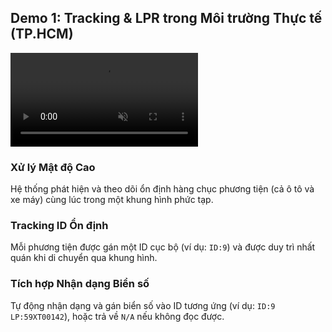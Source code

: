 <!--
  Slide này gần như toàn bộ không gian sẽ dành cho một video/ảnh demo lớn.
  Phần nội dung phân tích sẽ được đặt ở bên cạnh dưới dạng các gạch đầu dòng ngắn gọn,
  đóng vai trò như chú thích cho những gì đang diễn ra trong video.
-->
<section 
  data-background-image="/images/backgrounds/agenda-bg.png" 
  data-background-opacity="1"
  class="h-full"
>
  <div class="w-full h-full flex flex-col justify-center items-center">
    <h2 class="!text-7xl mb-12 text-center text-white font-bold drop-shadow-lg">
      Demo 1: Tracking & LPR trong <strong class="!text-tech-highlight">Môi trường Thực tế (TP.HCM)</strong>
    </h2>
    <div class="grid grid-cols-5 gap-12 w-full max-w-9xl mx-auto items-center">
      <!-- CỘT TRÁI: VIDEO/ẢNH DEMO LỚN -->
      <div class="col-span-3">
        <video 
          src="videos/demo-hcmc-tracking.mp4" 
          autoplay 
          loop 
          muted 
          playsinline
          class="rounded-lg shadow-2xl shadow-tech-card w-full h-[32rem] object-cover"
        />
      </div>
      <!-- CỘT PHẢI: PHÂN TÍCH NHANH CÁC TÍNH NĂNG -->
      <div class="col-span-2 flex flex-col space-y-8 text-2xl">
        <!-- Feature 1: High Density -->
        <div class="fragment bg-tech-card/80 p-6 rounded-lg border-l-4 border-tech-highlight" data-fragment-index="1">
          <h3 class="!text-4xl !text-tech-highlight mb-2 font-semibold">Xử lý Mật độ Cao</h3>
          <p class="text-white text-2xl font-normal">Hệ thống phát hiện và theo dõi ổn định hàng chục phương tiện (cả ô tô và xe máy) cùng lúc trong một khung hình phức tạp.</p>
        </div>
        <!-- Feature 2: Stable Tracking -->
        <div class="fragment bg-tech-card/80 p-6 rounded-lg border-l-4 border-tech-highlight" data-fragment-index="2">
          <h3 class="!text-4xl !text-tech-highlight mb-2 font-semibold">Tracking ID Ổn định</h3>
          <p class="text-white text-2xl font-normal">Mỗi phương tiện được gán một ID cục bộ (ví dụ: <code class="text-white bg-black/30 px-2 rounded">ID:9</code>) và được duy trì nhất quán khi di chuyển qua khung hình.</p>
        </div>
        <!-- Feature 3: Integrated LPR -->
        <div class="fragment bg-tech-card/80 p-6 rounded-lg border-l-4 border-tech-highlight" data-fragment-index="3">
          <h3 class="!text-4xl !text-tech-highlight mb-2 font-semibold">Tích hợp Nhận dạng Biển số</h3>
          <p class="text-white text-2xl font-normal">Tự động nhận dạng và gán biển số vào ID tương ứng (ví dụ: <code class="text-white bg-black/30 px-2 rounded">ID:9 LP:59XT00142</code>), hoặc trả về <code class="text-white bg-black/30 px-2 rounded">N/A</code> nếu không đọc được.</p>
        </div>
      </div>
    </div>
  </div>
</section>
